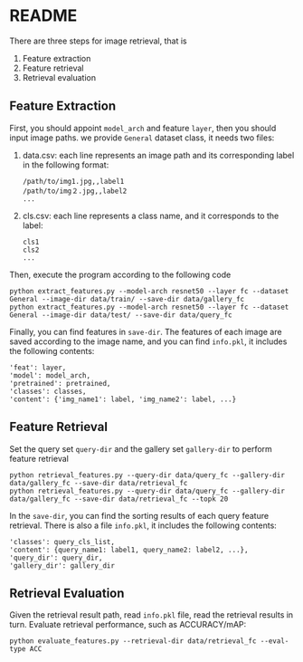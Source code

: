 # README

There are three steps for image retrieval, that is

1. Feature extraction
2. Feature retrieval
3. Retrieval evaluation

## Feature Extraction

First, you should appoint `model_arch` and feature `layer`, then you should input image paths. we provide `General` dataset class, it needs two files: 

1. data.csv: each line represents an image path and its corresponding label in the following format:
    ```text
    /path/to/img1.jpg,,label1
    /path/to/img２.jpg,,label2
    ... 
    ```
2. cls.csv: each line represents a class name, and it corresponds to the label:
    ```text
    cls1
    cls2
    ...
    ```

Then, execute the program according to the following code

```shell
python extract_features.py --model-arch resnet50 --layer fc --dataset General --image-dir data/train/ --save-dir data/gallery_fc
python extract_features.py --model-arch resnet50 --layer fc --dataset General --image-dir data/test/ --save-dir data/query_fc
```

Finally, you can find features in `save-dir`. The features of each image are saved according to the image name, and you can find `info.pkl`, it includes the following contents:

```text
'feat': layer,
'model': model_arch,
'pretrained': pretrained,
'classes': classes,
'content': {'img_name1': label, 'img_name2': label, ...}
```

## Feature Retrieval

Set the query set `query-dir` and the gallery set `gallery-dir` to perform feature retrieval

```shell
python retrieval_features.py --query-dir data/query_fc --gallery-dir data/gallery_fc --save-dir data/retrieval_fc
python retrieval_features.py --query-dir data/query_fc --gallery-dir data/gallery_fc --save-dir data/retrieval_fc --topk 20
```

In the `save-dir`, you can find the sorting results of each query feature retrieval. There is also a file `info.pkl`, it includes the following contents:

```text
'classes': query_cls_list,
'content': {query_name1: label1, query_name2: label2, ...},
'query_dir': query_dir,
'gallery_dir': gallery_dir
```

## Retrieval Evaluation

Given the retrieval result path, read `info.pkl` file, read the retrieval results in turn. Evaluate retrieval performance, such as ACCURACY/mAP:

```shell
python evaluate_features.py --retrieval-dir data/retrieval_fc --eval-type ACC
```

